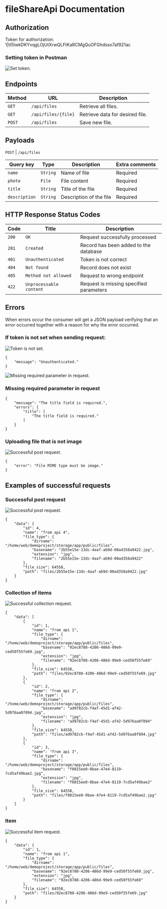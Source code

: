 # fileShareApi Documentation

## Authorization

Token for authorization: 1|tI5IwkDKYvqgLOjUtXrwQLFtKaRCMgQuOFGhdsso7af921ac

### Setting token in Postman

![Set token.](public/readme_images/token.png)

## Endpoints

| Method   | URL                                      | Description                              |
| -------- | ---------------------------------------- | ---------------------------------------- |
| `GET`    | `/api/files`                             | Retrieve all files.                      |
| `GET`    | `/api/files/{file}`                      | Retrieve data for desired file.          |
| `POST`   | `/api/files`                             | Save new file.                           |

## Payloads

`POST` | `/api/files`

| Query key  | Type     | Description                              | Extra comments                           |
| ---------- | -------- | ---------------------------------------- | ---------------------------------------- |
| `name`     | `String` | Name of file                             | Required                                 |
| `photo`    | `File`   | File content                             | Required                                 |
| `title`    | `String` | Title of the file                        | Required                                 |
| `description` | `String`   | Description of the file             | Required                                 |

## HTTP Response Status Codes

| Code  | Title                     | Description                              |
| ----- | ------------------------- | ---------------------------------------- |
| `200` | `OK`                      | Request successfully processed           |
| `201` | `Created`                 | Record has been added to the database    |
| `401` | `Unauthenticated`         | Token is not correct                     |
| `404` | `Not found`               | Record does not exist                    |
| `405` | `Method not allowed`      | Request to wrong endpoint                |
| `422` | `Unprocessable content`   | Request is missing specified parameters  |



## Errors

When errors occur the consumer will get a JSON payload verifying that an error occurred together with a reason for why the error occurred.

### If token is not set when sending request:

![Token is not set.](public/readme_images/unauthenticated.png)

```
{
    "message": "Unauthenticated."
}
```

![Missing required parameter in request.](public/readme_images/unsuccessful_post.png)

### Missing required parameter in request

```
{
    "message": "The title field is required.",
    "errors": {
        "title": [
            "The title field is required."
        ]
    }
}
```

### Uploading file that is not image

![Successful post request.](public/readme_images/file_mime_error.png)

```
{
    "error": "File MIME type must be image."
}
```

## Examples of successful requests

### Successful post request

![Successful post request.](public/readme_images/successful_post.png)

```
{
    "data": {
        "id": 4,
        "name": "from api 4",
        "file_type": {
            "dirname": "/home/web/demoproject/storage/app/public/files",
            "basename": "2b55e15e-13dc-4aaf-ab9d-00ad358a9422.jpg",
            "extension": "jpg",
            "filename": "2b55e15e-13dc-4aaf-ab9d-00ad358a9422"
        },
        "file_size": 64558,
        "path": "files/2b55e15e-13dc-4aaf-ab9d-00ad358a9422.jpg"
    }
}
```

### Collection of items

![Successful collection request.](public/readme_images/successful_collection.png)

```
{
    "data": [
        {
            "id": 1,
            "name": "from api 1",
            "file_type": {
                "dirname": "/home/web/demoproject/storage/app/public/files",
                "basename": "92ec8788-4206-486d-99e9-ced50f55fe69.jpg",
                "extension": "jpg",
                "filename": "92ec8788-4206-486d-99e9-ced50f55fe69"
            },
            "file_size": 64558,
            "path": "files/92ec8788-4206-486d-99e9-ced50f55fe69.jpg"
        },
        {
            "id": 2,
            "name": "from api 2",
            "file_type": {
                "dirname": "/home/web/demoproject/storage/app/public/files",
                "basename": "ad9782cb-f4af-45d1-af42-5d976aa0f894.jpg",
                "extension": "jpg",
                "filename": "ad9782cb-f4af-45d1-af42-5d976aa0f894"
            },
            "file_size": 64558,
            "path": "files/ad9782cb-f4af-45d1-af42-5d976aa0f894.jpg"
        },
        {
            "id": 3,
            "name": "from api 3",
            "file_type": {
                "dirname": "/home/web/demoproject/storage/app/public/files",
                "basename": "f0815ee0-0bae-47e4-8119-7cd5af49bae2.jpg",
                "extension": "jpg",
                "filename": "f0815ee0-0bae-47e4-8119-7cd5af49bae2"
            },
            "file_size": 64558,
            "path": "files/f0815ee0-0bae-47e4-8119-7cd5af49bae2.jpg"
        }
    ]
}
```

### Item

![Successful item request.](public/readme_images/successful_item.png)

```
{
    "data": {
        "id": 1,
        "name": "from api 1",
        "file_type": {
            "dirname": "/home/web/demoproject/storage/app/public/files",
            "basename": "92ec8788-4206-486d-99e9-ced50f55fe69.jpg",
            "extension": "jpg",
            "filename": "92ec8788-4206-486d-99e9-ced50f55fe69"
        },
        "file_size": 64558,
        "path": "files/92ec8788-4206-486d-99e9-ced50f55fe69.jpg"
    }
}
```
